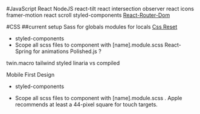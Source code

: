 #JavaScript
React
NodeJS
react-tilt
react intersection observer
react icons
framer-motion
react scroll
styled-components
[React-Router-Dom]("https://www.youtube.com/watch?v=tIUuqZaq_8s&list=PLC3y8-rFHvwjkxt8TOteFdT_YmzwpBlrG&index=4")

#CSS
##current setup
Sass for globals
modules for locals
[Css Reset]("https://piccalil.li/blog/a-modern-css-reset/")

- styled-components
- Scope all scss files to component with [name].module.scss
  React-Spring for animations
  Polished.js ?

twin.macro
tailwind
styled
linaria vs compiled

<!-- https://www.youtube.com/watch?v=DXikBH-LCF4 -->
<!-- https://fonts.google.com/specimen/Montserrat#standard-styles -->
<!-- https://www.youtube.com/watch?v=qNL_8NN8iRw -->
<!-- https://ui.dev/react-router-nested-routes -->

Mobile First Design

- styled-components

- Scope all scss files to component with [name].module.scss
  . Apple recommends at least a 44-pixel square for touch targets.

<!-- https://xd.adobe.com/ideas/process/ui-design/what-is-mobile-first-design/ -->
